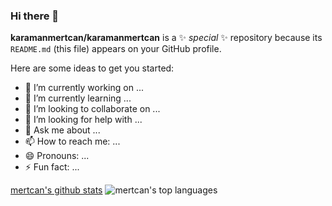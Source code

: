 ### Hi there 👋

**karamanmertcan/karamanmertcan** is a ✨ _special_ ✨ repository because its `README.md` (this file) appears on your GitHub profile.


Here are some ideas to get you started:

- 🔭 I’m currently working on ...
- 🌱 I’m currently learning ...
- 👯 I’m looking to collaborate on ...
- 🤔 I’m looking for help with ...
- 💬 Ask me about ...
- 📫 How to reach me: ...
- 😄 Pronouns: ...
- ⚡ Fun fact: ...

[mertcan's github stats](https://github-readme-stats.vercel.app/api?username=karamanmertcan&show_icons=true)
![mertcan's top languages](https://github-readme-stats.vercel.app/api/top-langs/?username=karamanmertcan&layout=compact)




